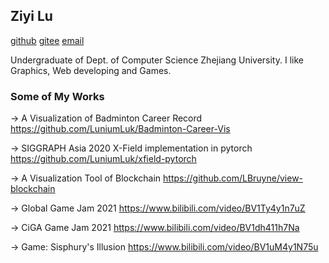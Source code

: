 ## Ziyi Lu

[github](https://github.com/LuniumLuk)
[gitee](https://gitee.com/lunium)
[email](3180101939@zju.edu.cn)

Undergraduate of Dept. of Computer Science Zhejiang University. I like Graphics, Web developing and Games.

### Some of My Works

-> A Visualization of Badminton Career Record
<https://github.com/LuniumLuk/Badminton-Career-Vis>

-> SIGGRAPH Asia 2020 X-Field implementation in pytorch
<https://github.com/LuniumLuk/xfield-pytorch>

-> A Visualization Tool of Blockchain
<https://github.com/LBruyne/view-blockchain>

-> Global Game Jam 2021
<https://www.bilibili.com/video/BV1Ty4y1n7uZ>

-> CiGA Game Jam 2021
<https://www.bilibili.com/video/BV1dh411h7Na>

-> Game: Sisphury's Illusion
<https://www.bilibili.com/video/BV1uM4y1N75u>
